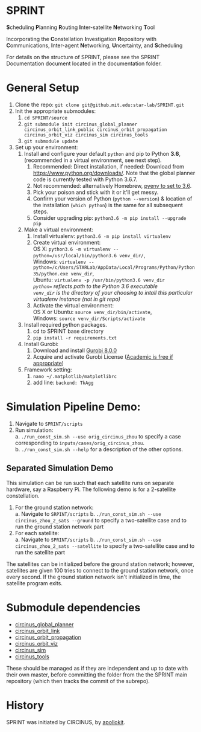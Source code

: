 # SPRINT
**S**cheduling
**P**lanning
**R**outing
**I**nter-satellite
**N**etworking
**T**ool

Incorporating the **C**onstellation **I**nvestigation **R**epository with **C**ommunications, **I**nter-agent **N**etworking, **U**ncertainty, and **S**cheduling

For details on the structure of SPRINT, please see the SPRINT Documentation document located in the documentation folder.

# General Setup

1. Clone the repo: `git clone git@github.mit.edu:star-lab/SPRINT.git`
1. Init the appropriate submodules: 
    1. `cd SPRINT/source` 
    1. `git submodule init circinus_global_planner circinus_orbit_link_public circinus_orbit_propagation circinus_orbit_viz circinus_sim circinus_tools`
    1. `git submodule update`
1. Set up your environment:
    1. Install and configure your default `python` and pip to Python **3.6**, (recommended in a virtual environment, see next step).
        1. Recommended: Direct installation, if needed: Download from https://www.python.org/downloads/. Note that the global planner code is currently tested with Python 3.6.7.
        1. Not recommended: alternatively Homebrew, [pyenv to set to 3.6](https://github.com/pyenv/pyenv).
        1. Pick your poison and stick with it or it'll get messy.
        1. Confirm your version of Python (`python --version`) & location of the installation (`which python`) is the same for all subsequent steps.
        1. Consider upgrading pip: `python3.6 -m pip install --upgrade pip`
    1. Make a virtual environment:
        1. Install virtualenv: `python3.6 -m pip install virtualenv`
        1. Create virtual environment: <br>OS X: `python3.6 -m virtualenv --python=/usr/local/bin/python3.6 venv_dir/`, <br>Windows: `virtualenv --python=/c/Users/STARLab/AppData/Local/Programs/Python/Python35/python.exe venv_dir`, <br>Ubuntu: `virtualenv -p /usr/bin/python3.6 venv_dir` <br>*`python=` reflects path to the Python 3.6 executable* <br>*`venv_dir` is the directory of your choosing to intall this particular virtualenv instance (not in git repo)*
        1. Activate the virtual environment: <br>OS X or Ubuntu: `source venv_dir/bin/activate`, <br>Windows: `source venv_dir/Scripts/activate`
    1. Install required python packages.
        1. cd to SPRINT base directory
        2. `pip install -r requirements.txt`
    1. Install Gurobi:
        1. Download and install [Gurobi 8.0.0](http://www.gurobi.com/downloads/gurobi-optimizer)
        1. Acquire and activate Gurobi License ([Academic is free if appropriate](https://www.gurobi.com/downloads/end-user-license-agreement-academic/))
    1. Framework setting:
        1. `nano ~/.matplotlib/matplotlibrc`
        1. add line: `backend: TkAgg`

# Simulation Pipeline Demo:            
1. Navigate to `SPRINT/scripts`
1. Run simulation: <br>
    a. `./run_const_sim.sh --use orig_circinus_zhou` to specify a case corresponding to `inputs/cases/orig_circinus_zhou`.<br>
    b. `./run_const_sim.sh --help` for a description of the other options.<br> 
    
## Separated Simulation Demo 
This simulation can be run such that each satellite runs on separate hardware, say a Raspberry Pi. The following demo is for a 2-satellite constellation.
1. For the ground station network: <br> 
   a. Navigate to `SRPINT/scripts`
   b. `./run_const_sim.sh --use circinus_zhou_2_sats --ground` to specify a two-satellite case and to run the ground station network part
2. For each satellite: <br>
   a. Navigate to `SPRINT/scripts`
   b. `./run_const_sim.sh --use circinus_zhou_2_sats --satellite` to specify a two-satellite case and to run the satellite part

The satellites can be initialized before the ground station network; however, satellites are given 100 tries to connect to the ground station network, once every second. If the ground station network isn't initialized in time, the satellite program exits.
   
   

# Submodule dependencies
* [circinus_global_planner](https://github.com/MIT-STARLab/circinus_global_planner)
* [circinus_orbit_link](https://github.com/MIT-STARLab/circinus_orbit_link)
* [circinus_orbit_propagation](https://github.com/MIT-STARLab/circinus_orbit_propagation)
* [circinus_orbit_viz](https://github.com/MIT-STARLab/circinus_orbit_viz)
* [circinus_sim](https://github.com/MIT-STARLab/circinus_sim)
* [circinus_tools](https://github.com/MIT-STARLab/circinus_tools)

These should be managed as if they are independent and up to date with their own master, before committing the folder from the the SPRINT main repository (which then tracks the commit of the subrepo).

# History
SPRINT was initiated by CIRCINUS, by [apollokit](https://github.com/apollokit).
